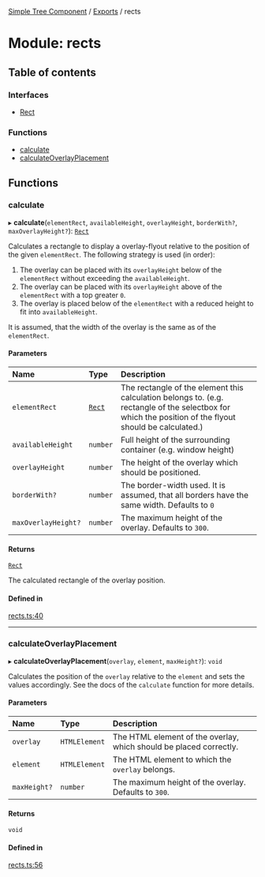 [Simple Tree Component](../README.md) / [Exports](../modules.md) / rects

# Module: rects

## Table of contents

### Interfaces

- [Rect](rects.Rect.md)

### Functions

- [calculate](rects.md#calculate)
- [calculateOverlayPlacement](rects.md#calculateoverlayplacement)

## Functions

### calculate

▸ **calculate**(`elementRect`, `availableHeight`, `overlayHeight`, `borderWith?`, `maxOverlayHeight?`): [`Rect`](rects.Rect.md)

Calculates a rectangle to display a overlay-flyout relative to the position of the given `elementRect`.
The following strategy is used (in order):
  1. The overlay can be placed with its `overlayHeight` below of the `elementRect` without exceeding the `availableHeight`.
  2. The overlay can be placed with its `overlayHeight` above of the `elementRect` with a top greater `0`.
  3. The overlay is placed below of the `elementRect` with a reduced height to fit into `availableHeight`.

It is assumed, that the width of the overlay is the same as of the `elementRect`.

#### Parameters

| Name | Type | Description |
| :------ | :------ | :------ |
| `elementRect` | [`Rect`](rects.Rect.md) | The rectangle of the element this calculation belongs to. (e.g. rectangle of the selectbox for which the position of the flyout should be calculated.) |
| `availableHeight` | `number` | Full height of the surrounding container (e.g. window height) |
| `overlayHeight` | `number` | The height of the overlay which should be positioned. |
| `borderWith?` | `number` | The border-width used. It is assumed, that all borders have the same width. Defaults to `0` |
| `maxOverlayHeight?` | `number` | The maximum height of the overlay. Defaults to `300`. |

#### Returns

[`Rect`](rects.Rect.md)

The calculated rectangle of the overlay position.

#### Defined in

[rects.ts:40](https://github.com/ckotzbauer/simple-tree-component/blob/5395451/src/types/rects.ts#L40)

___

### calculateOverlayPlacement

▸ **calculateOverlayPlacement**(`overlay`, `element`, `maxHeight?`): `void`

Calculates the position of the `overlay` relative to the `element` and sets the values accordingly.
See the docs of the `calculate` function for more details.

#### Parameters

| Name | Type | Description |
| :------ | :------ | :------ |
| `overlay` | `HTMLElement` | The HTML element of the overlay, which should be placed correctly. |
| `element` | `HTMLElement` | The HTML element to which the `overlay` belongs. |
| `maxHeight?` | `number` | The maximum height of the overlay. Defaults to `300`. |

#### Returns

`void`

#### Defined in

[rects.ts:56](https://github.com/ckotzbauer/simple-tree-component/blob/5395451/src/types/rects.ts#L56)
